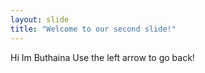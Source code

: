 ```yaml
---
layout: slide
title: "Welcome to our second slide!"
---
```

Hi Im Buthaina
Use the left arrow to go back!

